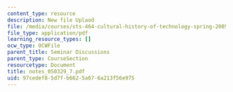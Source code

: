 ```yaml
---
content_type: resource
description: New file Uplaod
file: /media/courses/sts-464-cultural-history-of-technology-spring-2005/97cedef85d7fb6625a676a213f56e975_notes_050329_7.pdf
file_type: application/pdf
learning_resource_types: []
ocw_type: OCWFile
parent_title: Seminar Discussions
parent_type: CourseSection
resourcetype: Document
title: notes_050329_7.pdf
uid: 97cedef8-5d7f-b662-5a67-6a213f56e975
---
```

